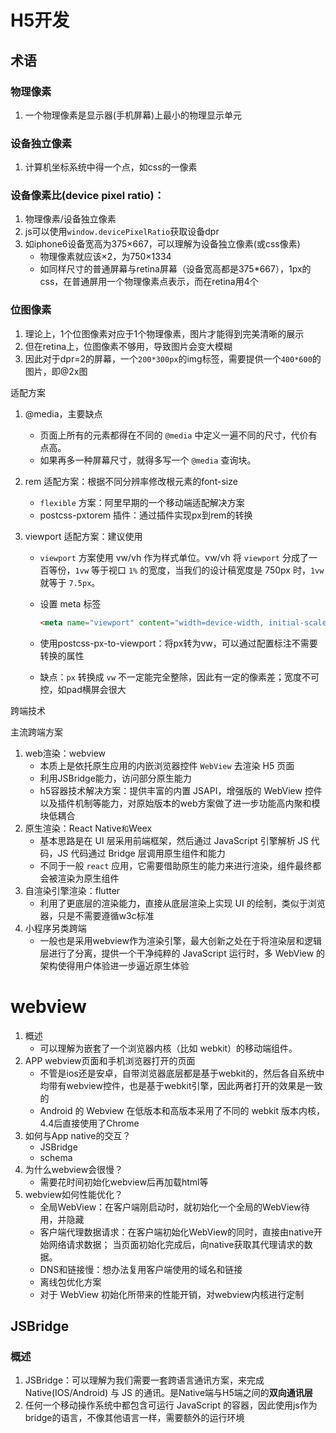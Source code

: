 # H5开发

## 术语

### 物理像素

1. 一个物理像素是显示器(手机屏幕)上最小的物理显示单元

### 设备独立像素

1. 计算机坐标系统中得一个点，如css的一像素

### 设备像素比(device pixel ratio)：

1. 物理像素/设备独立像素
2. js可以使用`window.devicePixelRatio`获取设备dpr
3. 如iphone6设备宽高为375×667，可以理解为设备独立像素(或css像素)
	- 物理像素就应该×2，为750×1334
	- 如同样尺寸的普通屏幕与retina屏幕（设备宽高都是375*667），1px的css，在普通屏用一个物理像素点表示，而在retina用4个

### 位图像素

1. 理论上，1个位图像素对应于1个物理像素，图片才能得到完美清晰的展示
2. 但在retina上，位图像素不够用，导致图片会变大模糊
3. 因此对于dpr=2的屏幕，一个`200*300px`的img标签，需要提供一个`400*600`的图片，即@2x图







适配方案

1. @media，主要缺点

   - 页面上所有的元素都得在不同的 `@media` 中定义一遍不同的尺寸，代价有点高。
   - 如果再多一种屏幕尺寸，就得多写一个 `@media` 查询块。

2. rem 适配方案：根据不同分辨率修改根元素的font-size

   - `flexible` 方案：阿里早期的一个移动端适配解决方案
   - postcss-pxtorem 插件：通过插件实现px到rem的转换

3. viewport 适配方案：建议使用

   - `viewport` 方案使用 vw/vh 作为样式单位。vw/vh 将 `viewport` 分成了一百等份，`1vw` 等于视口 `1%` 的宽度，当我们的设计稿宽度是 750px 时，`1vw` 就等于 `7.5px`。

   - 设置 meta 标签

     ```html
     <meta name="viewport" content="width=device-width, initial-scale=1.0, maximum-scale=1.0, user-scalable=yes">
     ```

   - 使用postcss-px-to-viewport：将px转为vw，可以通过配置标注不需要转换的属性

   - 缺点：`px` 转换成 `vw` 不一定能完全整除，因此有一定的像素差；宽度不可控，如pad横屏会很大









跨端技术

主流跨端方案

1. web渲染：webview
   - 本质上是依托原生应用的内嵌浏览器控件 `WebView` 去渲染 H5 页面
   - 利用JSBridge能力，访问部分原生能力
   - h5容器技术解决方案：提供丰富的内置 JSAPI，增强版的 WebView 控件以及插件机制等能力，对原始版本的web方案做了进一步功能高内聚和模块低耦合
2. 原生渲染：React Native` 和 `Weex
   - 基本思路是在 UI 层采用前端框架，然后通过 JavaScript 引擎解析 JS 代码，JS 代码通过 Bridge 层调用原生组件和能力
   - 不同于一般 `react` 应用，它需要借助原生的能力来进行渲染，组件最终都会被渲染为原生组件
3. 自渲染引擎渲染：flutter
   - 利用了更底层的渲染能力，直接从底层渲染上实现 UI 的绘制，类似于浏览器，只是不需要遵循w3c标准
4. 小程序另类跨端
   - 一般也是采用webview作为渲染引擎，最大创新之处在于将渲染层和逻辑层进行了分离，提供一个干净纯粹的 JavaScript 运行时，多 WebView 的架构使得用户体验进一步逼近原生体验





# webview

1. 概述
   - 可以理解为嵌套了一个浏览器内核（比如 webkit）的移动端组件。
2. APP webview页面和手机浏览器打开的页面
   - 不管是ios还是安卓，自带浏览器底层都是基于webkit的，然后各自系统中均带有webview控件，也是基于webkit引擎，因此两者打开的效果是一致的
   - Android 的 Webview 在低版本和高版本采用了不同的 webkit 版本内核，4.4后直接使用了Chrome
3. 如何与App native的交互？
   - JSBridge
   - schema
4. 为什么webview会很慢？
   - 需要花时间初始化webview后再加载html等
5. webview如何性能优化？
   - 全局WebView：在客户端刚启动时，就初始化一个全局的WebView待用，并隐藏
   - 客户端代理数据请求：在客户端初始化WebView的同时，直接由native开始网络请求数据； 当页面初始化完成后，向native获取其代理请求的数据。
   - DNS和链接慢：想办法复用客户端使用的域名和链接
   - 离线包优化方案
   - 对于 WebView 初始化所带来的性能开销，对webview内核进行定制






## JSBridge

### 概述

1.  JSBridge：可以理解为我们需要一套跨语言通讯方案，来完成 Native(IOS/Android) 与 JS 的通讯。是Native端与H5端之间的**双向通讯层**
2.  任何一个移动操作系统中都包含可运行 JavaScript 的容器，因此使用js作为bridge的语言，不像其他语言一样，需要额外的运行环境













